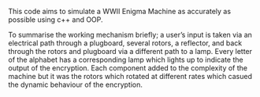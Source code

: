 This code aims to simulate a WWII Enigma Machine as accurately as possible using c++ and OOP.

To summarise the working mechanism briefly; a user’s input is taken via an electrical path through a plugboard, several rotors, a reflector, and back through the rotors and plugboard via a different path to a lamp. Every letter of the alphabet has a corresponding lamp which lights up to indicate the output of the encryption. Each component added to the complexity of the machine but it was the rotors which rotated at different rates which casued the dynamic behaviour of the encryption.


